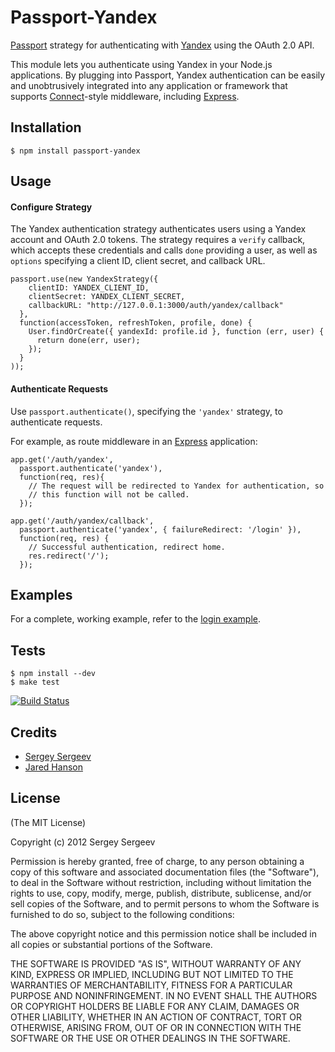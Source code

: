 # Passport-Yandex

[Passport](http://passportjs.org/) strategy for authenticating with [Yandex](http://yandex.ru/)
using the OAuth 2.0 API.

This module lets you authenticate using Yandex in your Node.js applications.
By plugging into Passport, Yandex authentication can be easily and
unobtrusively integrated into any application or framework that supports
[Connect](http://www.senchalabs.org/connect/)-style middleware, including
[Express](http://expressjs.com/).

## Installation

    $ npm install passport-yandex

## Usage

#### Configure Strategy

The Yandex authentication strategy authenticates users using a Yandex
account and OAuth 2.0 tokens.  The strategy requires a `verify` callback, which
accepts these credentials and calls `done` providing a user, as well as
`options` specifying a client ID, client secret, and callback URL.

    passport.use(new YandexStrategy({
        clientID: YANDEX_CLIENT_ID,
        clientSecret: YANDEX_CLIENT_SECRET,
        callbackURL: "http://127.0.0.1:3000/auth/yandex/callback"
      },
      function(accessToken, refreshToken, profile, done) {
        User.findOrCreate({ yandexId: profile.id }, function (err, user) {
          return done(err, user);
        });
      }
    ));

#### Authenticate Requests

Use `passport.authenticate()`, specifying the `'yandex'` strategy, to
authenticate requests.

For example, as route middleware in an [Express](http://expressjs.com/)
application:

    app.get('/auth/yandex',
      passport.authenticate('yandex'),
      function(req, res){
        // The request will be redirected to Yandex for authentication, so
        // this function will not be called.
      });

    app.get('/auth/yandex/callback', 
      passport.authenticate('yandex', { failureRedirect: '/login' }),
      function(req, res) {
        // Successful authentication, redirect home.
        res.redirect('/');
      });

## Examples

For a complete, working example, refer to the [login example](https://github.com/gurugray/passport-yandex/tree/master/examples/login).

## Tests

    $ npm install --dev
    $ make test

[![Build Status](https://secure.travis-ci.org/gurugray/passport-yandex.png)](http://travis-ci.org/gurugray/passport-yandex)

## Credits

  - [Sergey Sergeev](http://github.com/gurugray)
  - [Jared Hanson](http://github.com/jaredhanson)

## License

(The MIT License)

Copyright (c) 2012 Sergey Sergeev

Permission is hereby granted, free of charge, to any person obtaining a copy of
this software and associated documentation files (the "Software"), to deal in
the Software without restriction, including without limitation the rights to
use, copy, modify, merge, publish, distribute, sublicense, and/or sell copies of
the Software, and to permit persons to whom the Software is furnished to do so,
subject to the following conditions:

The above copyright notice and this permission notice shall be included in all
copies or substantial portions of the Software.

THE SOFTWARE IS PROVIDED "AS IS", WITHOUT WARRANTY OF ANY KIND, EXPRESS OR
IMPLIED, INCLUDING BUT NOT LIMITED TO THE WARRANTIES OF MERCHANTABILITY, FITNESS
FOR A PARTICULAR PURPOSE AND NONINFRINGEMENT. IN NO EVENT SHALL THE AUTHORS OR
COPYRIGHT HOLDERS BE LIABLE FOR ANY CLAIM, DAMAGES OR OTHER LIABILITY, WHETHER
IN AN ACTION OF CONTRACT, TORT OR OTHERWISE, ARISING FROM, OUT OF OR IN
CONNECTION WITH THE SOFTWARE OR THE USE OR OTHER DEALINGS IN THE SOFTWARE.
